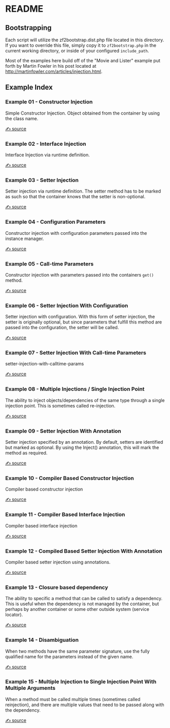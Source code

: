 README
======

Bootstrapping
-------------

Each script will utilize the zf2bootstrap.dist.php file located in this directory.  If you want to override this file, simply copy it to `zf2bootstrap.php` in the current working directory, or inside of your configured `include_path`.

Most of the examples here build off of the "Movie and Lister" example
put forth by Martin Fowler in his post located at http://martinfowler.com/articles/injection.html.

Example Index
-------------

### Example 01 - Constructor Injection

Simple Constructor Injection.  Object obtained from the container by
using the class name.

[ ✍ source][01]

### Example 02 - Interface Injection

Interface Injection via runtime definition.

[ ✍ source][02]

### Example 03 - Setter Injection

Setter injection via runtime definition.  The setter method has to be marked as such so that the container knows that the setter is non-optional.

[ ✍ source][03]

### Example 04 - Configuration Parameters

Constructor injection with configuration parameters passed into the instance manager.

[ ✍ source][04]

### Example 05 - Call-time Parameters

Constructor injection with parameters passed into the containers `get()` method.

[ ✍ source][05]

### Example 06 - Setter Injection With Configuration

Setter injection with configuration. With this form of setter injection, the setter is originally optional, but since parameters that fulfill this method are passed into the configuration, the setter will be called.

[ ✍ source][06]

### Example 07 - Setter Injection With Call-time Parameters

setter-injection-with-calltime-params

[ ✍ source][07]

### Example 08 - Multiple Injections / Single Injection Point

The ability to inject objects/dependencies of the same type through a single injection point.  This is sometimes called re-injection.

[ ✍ source][08]

### Example 09 - Setter Injection With Annotation

Setter injection specified by an annotation.  By default, setters are identified but marked as optional. By using the Inject() annotation, this will mark the method as required.

[ ✍ source][09]

### Example 10 - Compiler Based Constructor Injection

Compiler based constructor injection

[ ✍ source][10]

### Example 11 - Compiler Based Interface Injection

Compiler based interface injection

[ ✍ source][11]

### Example 12 - Compiled Based Setter Injection With Annotation

Compiler based setter injection using annotations.

[ ✍ source][12]

### Example 13 - Closure based dependency

The ability to specific a method that can be called to satisfy a dependency.  This is useful when the dependency is not managed by the container, but perhaps by another container or some other outside system (service locator).

[ ✍ source][13]

### Example 14 - Disambiguation

When two methods have the same parameter signature, use the fully qualified name for the parameters instead of the given name.

[ ✍ source][14]

### Example 15 - Multiple Injection to Single Injection Point With Multiple Arguments

When a method must be called multiple times (sometimes called reinjection), and there are multiple values that need to be passed along with the dependency.

[ ✍ source][15]


[01]: https://github.com/ralphschindler/Zend_DI-Examples/blob/master/example-01.php 
[02]: https://github.com/ralphschindler/Zend_DI-Examples/blob/master/example-02.php 
[03]: https://github.com/ralphschindler/Zend_DI-Examples/blob/master/example-03.php 
[04]: https://github.com/ralphschindler/Zend_DI-Examples/blob/master/example-04.php 
[05]: https://github.com/ralphschindler/Zend_DI-Examples/blob/master/example-05.php 
[06]: https://github.com/ralphschindler/Zend_DI-Examples/blob/master/example-06.php 
[07]: https://github.com/ralphschindler/Zend_DI-Examples/blob/master/example-07.php 
[08]: https://github.com/ralphschindler/Zend_DI-Examples/blob/master/example-08.php 
[09]: https://github.com/ralphschindler/Zend_DI-Examples/blob/master/example-09.php 
[10]: https://github.com/ralphschindler/Zend_DI-Examples/blob/master/example-10.php 
[11]: https://github.com/ralphschindler/Zend_DI-Examples/blob/master/example-11.php 
[12]: https://github.com/ralphschindler/Zend_DI-Examples/blob/master/example-12.php 
[13]: https://github.com/ralphschindler/Zend_DI-Examples/blob/master/example-13.php 
[14]: https://github.com/ralphschindler/Zend_DI-Examples/blob/master/example-14.php 
[15]: https://github.com/ralphschindler/Zend_DI-Examples/blob/master/example-15.php 